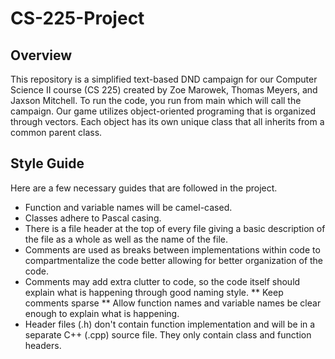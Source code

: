 # CS-225-Project
## Overview
This repository is a simplified text-based DND campaign for our Computer Science II course (CS 225) created by Zoe Marowek, Thomas Meyers, and Jaxson Mitchell. To run the code, you run from main which will call the campaign. Our game utilizes object-oriented programing that is organized through vectors. Each object has its own unique class that all inherits from a common parent class.

## Style Guide
Here are a few necessary guides that are followed in the project.
* Function and variable names will be camel-cased.
* Classes adhere to Pascal casing.
* There is a file header at the top of every file giving a basic description of the file as a whole as well as the name of the file.
* Comments are used as breaks between implementations within code to compartmentalize the code better allowing for better organization of the code.
* Comments may add extra clutter to code, so the code itself should explain what is happening through good naming style.
** Keep comments sparse
** Allow function names and variable names be clear enough to explain what is happening.
* Header files (.h) don't contain function implementation and will be in a separate C++ (.cpp) source file. They only contain class and function headers.
